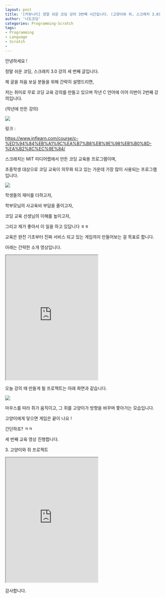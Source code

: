 ```yaml
---
layout: post
title: '[커뮤니티] 정말 쉬운 코딩 강의 3번째 시간입니다. (고양이와 쥐, 스크래치 3.0)'
author: '나도코딩'
categories: Programming-Scratch
tags:
- Programming
- Language
- Scratch
-
---
```



<script> location.href='https://cafe.naver.com/develoid/853285' ; </script>

<p>안녕하세요 !</p>
<p>정말 쉬운 코딩, 스크래치 3.0 강의 세 번째 글입니다.</p>
<p>제 글을 처음 보실 분들을 위해 간략히 설명드리면,&nbsp;</p>
<p>저는 취미로 무료 코딩 교육 강의를 만들고 있으며 작년 C 언어에 이어 이번이 2번째 강의입니다.&nbsp;</p>
<p>(작년에 만든 강의)</p>
<p><img src="https://cafeptthumb-phinf.pstatic.net/MjAxOTAyMjJfMjE5/MDAxNTUwNzg1ODE4MDAz.2WUPtHFRvXazmScxE-UVRJE6eDR_BR7O-i5dqu4UXrMg.OKE5eJWDqwaGkMrGws2y46yymg130rMxBjePUGN7xn0g.PNG.nadocoding/1.png?type=w740"></p>
<p>링크 :&nbsp;</p>
<p><a href="https://www.inflearn.com/course/c-%ED%94%84%EB%A1%9C%EA%B7%B8%EB%9E%98%EB%B0%8D-%EA%B2%8C%EC%9E%84/">https://www.inflearn.com/course/c-%ED%94%84%EB%A1%9C%EA%B7%B8%EB%9E%98%EB%B0%8D-%EA%B2%8C%EC%9E%84/</a></p>
<p>스크래치는 MIT 미디어랩에서 만든 코딩 교육용 프로그램이며,</p>
<p>초중학생 대상으로 코딩 교육이 의무화 되고 있는 가운데 가장 많이 사용되는 프로그램입니다.</p>
<p><img src="https://cafeptthumb-phinf.pstatic.net/MjAxOTAyMjJfMjc2/MDAxNTUwNzg1ODMzNzIx.dg6yF6NhnMmWoLrNY3UP9pkQ-wWSSLsU3zYJ1_goReUg.goKQEBPNzU62sJfEyDUP7dmJXF_MeGS9ZnBwg-wFQ4Mg.PNG.nadocoding/6.png?type=w740"></p>
<p>학생들의 재미를 더하고자,&nbsp;</p>
<p>학부모님의 사교육비 부담을 줄이고자,&nbsp;</p>
<p>코딩 교육 선생님의 이해를 높이고자,</p>
<p>그리고 제가 좋아서 이 일을 하고 있답니다 ㅎㅎ</p>
<p>교육은 완전 기초부터 진짜 서비스 되고 있는 게임까지 만들어보는 걸 목표로 합니다.</p>
<p>아래는 간략한 소개 영상입니다.</p>
<p><iframe src="https://www.youtube.com/embed/xN8O_mhR-7Y?wmode=opaque"  height="407px" frame scrolling="no" allowfullscreen="allowfullscreen"></iframe></p>
<p>오늘 강의 때 만들게 될 프로젝트는 아래 화면과 같습니다.</p>
<p><img src="https://cafeptthumb-phinf.pstatic.net/MjAxOTAyMjJfOTgg/MDAxNTUwNzg1ODgzNTc2.MTwltKDMN0n3bVrVvxsTKqHjod321qf-FIl73XVJDdUg.TD65R2QQVvmBuv3dQ6_4kfMB-f1KIt8PB0-FbgBqq1Yg.GIF.nadocoding/%EA%B3%A0%EC%96%91%EC%9D%B4%EC%99%80_%EC%A5%90.gif?type=w740"></p>
<p>마우스를 따라 쥐가 움직이고, 그 쥐를 고양이가 방향을 바꾸며 쫓아가는 모습입니다.</p>
<p>고양이에게 닿으면 게임은 끝이 나요 !</p>
<p>간단하죠? ㅋㅋ</p>
<p>세 번째 교육 영상 진행합니다.</p>
<p>3. 고양이와 쥐 프로젝트</p>
<p><iframe src="https://www.youtube.com/embed/j499B4IgR8k?wmode=opaque"  height="407px" frame scrolling="no" allowfullscreen="allowfullscreen"></iframe></p>
<p>감사합니다.</p>
